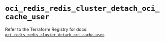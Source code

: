 # `oci_redis_redis_cluster_detach_oci_cache_user`

Refer to the Terraform Registry for docs: [`oci_redis_redis_cluster_detach_oci_cache_user`](https://registry.terraform.io/providers/hashicorp/oci/7.19.0/docs/resources/redis_redis_cluster_detach_oci_cache_user).
